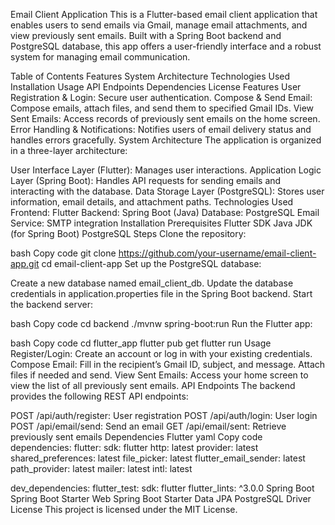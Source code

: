 Email Client Application
This is a Flutter-based email client application that enables users to send emails via Gmail, manage email attachments, and view previously sent emails. Built with a Spring Boot backend and PostgreSQL database, this app offers a user-friendly interface and a robust system for managing email communication.

Table of Contents
Features
System Architecture
Technologies Used
Installation
Usage
API Endpoints
Dependencies
License
Features
User Registration & Login: Secure user authentication.
Compose & Send Email: Compose emails, attach files, and send them to specified Gmail IDs.
View Sent Emails: Access records of previously sent emails on the home screen.
Error Handling & Notifications: Notifies users of email delivery status and handles errors gracefully.
System Architecture
The application is organized in a three-layer architecture:

User Interface Layer (Flutter): Manages user interactions.
Application Logic Layer (Spring Boot): Handles API requests for sending emails and interacting with the database.
Data Storage Layer (PostgreSQL): Stores user information, email details, and attachment paths.
Technologies Used
Frontend: Flutter
Backend: Spring Boot (Java)
Database: PostgreSQL
Email Service: SMTP integration
Installation
Prerequisites
Flutter SDK
Java JDK (for Spring Boot)
PostgreSQL
Steps
Clone the repository:

bash
Copy code
git clone https://github.com/your-username/email-client-app.git
cd email-client-app
Set up the PostgreSQL database:

Create a new database named email_client_db.
Update the database credentials in application.properties file in the Spring Boot backend.
Start the backend server:

bash
Copy code
cd backend
./mvnw spring-boot:run
Run the Flutter app:

bash
Copy code
cd flutter_app
flutter pub get
flutter run
Usage
Register/Login: Create an account or log in with your existing credentials.
Compose Email: Fill in the recipient’s Gmail ID, subject, and message. Attach files if needed and send.
View Sent Emails: Access your home screen to view the list of all previously sent emails.
API Endpoints
The backend provides the following REST API endpoints:

POST /api/auth/register: User registration
POST /api/auth/login: User login
POST /api/email/send: Send an email
GET /api/email/sent: Retrieve previously sent emails
Dependencies
Flutter
yaml
Copy code
dependencies:
  flutter:
    sdk: flutter
  http: latest
  provider: latest
  shared_preferences: latest
  file_picker: latest
  flutter_email_sender: latest
  path_provider: latest
  mailer: latest
  intl: latest

dev_dependencies:
  flutter_test:
    sdk: flutter
  flutter_lints: ^3.0.0
Spring Boot
Spring Boot Starter Web
Spring Boot Starter Data JPA
PostgreSQL Driver
License
This project is licensed under the MIT License.

